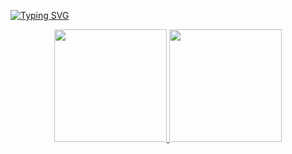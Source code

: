 [![Typing SVG](https://readme-typing-svg.demolab.com?font=Monocraft&repeat=false&width=435&lines=Hello,+friend)](https://git.io/typing-svg)


<div align="center">
  <a href="https://github.com/getuliobr">
  <img height="180em" src="https://github-readme-stats.vercel.app/api?username=getuliobr&show_icons=true&include_all_commits=true&count_private=true&theme=dark"/>
  <img height="180em" src="https://github-readme-stats.vercel.app/api/top-langs/?username=getuliobr&show_icons=true&include_all_commits=true&count_private=true&theme=dark"/>
</div>

<!--
got gif from here: https://www.deviantart.com/daschinia/art/Tileable-Matrix-Code-362419737
-->
